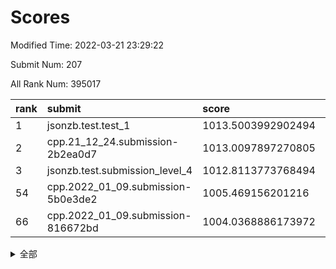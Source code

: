 # Scores

Modified Time: 2022-03-21 23:29:22

Submit Num: 207

All Rank Num: 395017

| rank |               submit               |       score        |       sigma        | pk_num |
| :--- | :--------------------------------- | :----------------- | :----------------- | :----- |
| 1    | jsonzb.test.test_1                 | 1013.5003992902494 | 0.808035660186175  | 7633   |
| 2    | cpp.21_12_24.submission-2b2ea0d7   | 1013.0097897270805 | 0.8162832840594745 | 7639   |
| 3    | jsonzb.test.submission_level_4     | 1012.8113773768494 | 0.8024002894256339 | 7633   |
| 54   | cpp.2022_01_09.submission-5b0e3de2 | 1005.469156201216  | 0.7249276861888383 | 7633   |
| 66   | cpp.2022_01_09.submission-816672bd | 1004.0368886173972 | 0.7185605911946431 | 7635   |


<details>
<summary>全部</summary>

| rank |                 submit                 |       score        |       sigma        | pk_num |
| :--- | :------------------------------------- | :----------------- | :----------------- | :----- |
| 1    | jsonzb.test.test_1                     | 1013.5003992902494 | 0.808035660186175  | 7633   |
| 2    | cpp.21_12_24.submission-2b2ea0d7       | 1013.0097897270805 | 0.8162832840594745 | 7639   |
| 3    | jsonzb.test.submission_level_4         | 1012.8113773768494 | 0.8024002894256339 | 7633   |
| 4    | gobigger.level_3.submission_level_3_5  | 1011.6008243852726 | 0.7689786324938498 | 7632   |
| 5    | gobigger.level_3.submission_level_3_10 | 1011.4729524712383 | 0.7543592668531304 | 7632   |
| 6    | gobigger.level_3.submission_level_3_4  | 1011.2856245360028 | 0.7694928189613286 | 7630   |
| 7    | gobigger.level_3.submission_level_3_44 | 1011.1512889906855 | 0.7482044732491183 | 7635   |
| 8    | gobigger.level_3.submission_level_3_21 | 1011.1176706081854 | 0.784482869567872  | 7633   |
| 9    | gobigger.level_3.submission_level_3_37 | 1011.1142806161942 | 0.7829872022610624 | 7631   |
| 10   | gobigger.level_3.submission_level_3_32 | 1010.9444949470442 | 0.7900177550166688 | 7635   |
| 11   | gobigger.level_3.submission_level_3_22 | 1010.8795318546786 | 0.7633944099079553 | 7638   |
| 12   | gobigger.level_3.submission_level_3_7  | 1010.811668355861  | 0.7675574500588661 | 7630   |
| 13   | gobigger.level_3.submission_level_3_2  | 1010.7928840533494 | 0.7422229042920327 | 7634   |
| 14   | gobigger.level_3.submission_level_3_9  | 1010.7900626216887 | 0.7636556222063557 | 7633   |
| 15   | gobigger.level_3.submission_level_3_12 | 1010.7392585721523 | 0.7512704114626217 | 7629   |
| 16   | gobigger.level_3.submission_level_3_35 | 1010.7313353578196 | 0.7687167335996888 | 7635   |
| 17   | gobigger.level_3.submission_level_3_27 | 1010.7280837309166 | 0.7788272171549823 | 7636   |
| 18   | gobigger.level_3.submission_level_3_48 | 1010.5548565486317 | 0.7508511976414481 | 7632   |
| 19   | gobigger.level_3.submission_level_3_24 | 1010.5013507838304 | 0.7610469255922879 | 7635   |
| 20   | gobigger.level_3.submission_level_3_15 | 1010.4940198498244 | 0.7480701553955255 | 7630   |
| 21   | gobigger.level_3.submission_level_3_18 | 1010.4834128230448 | 0.7723913159677828 | 7631   |
| 22   | gobigger.level_3.submission_level_3_1  | 1010.481549509823  | 0.7706814534574775 | 7633   |
| 23   | gobigger.level_3.submission_level_3_8  | 1010.4478034422827 | 0.7603031811197625 | 7638   |
| 24   | gobigger.level_3.submission_level_3_45 | 1010.44528482103   | 0.7907847526950703 | 7630   |
| 25   | gobigger.level_3.submission_level_3_19 | 1010.4403949096176 | 0.7777942586513308 | 7632   |
| 26   | gobigger.level_3.submission_level_3_14 | 1010.3529998967666 | 0.7388176671224304 | 7634   |
| 27   | gobigger.level_3.submission_level_3_26 | 1010.0683275544167 | 0.75128498232616   | 7630   |
| 28   | gobigger.level_3.submission_level_3_43 | 1010.0299415975712 | 0.7665045482093248 | 7632   |
| 29   | gobigger.level_3.submission_level_3_0  | 1009.8930199964086 | 0.7353576368667879 | 7635   |
| 30   | gobigger.level_3.submission_level_3_41 | 1009.8910503267713 | 0.7689496538062481 | 7631   |
| 31   | gobigger.level_3.submission_level_3_40 | 1009.8839956138302 | 0.7348771554558404 | 7632   |
| 32   | gobigger.level_3.submission_level_3_42 | 1009.8533352244193 | 0.7742261547252063 | 7633   |
| 33   | gobigger.level_3.submission_level_3_28 | 1009.833954759058  | 0.7420532683488195 | 7637   |
| 34   | gobigger.level_3.submission_level_3_13 | 1009.8218224342934 | 0.7468356010377771 | 7632   |
| 35   | gobigger.level_3.submission_level_3_31 | 1009.7702201726505 | 0.7549560806956624 | 7638   |
| 36   | gobigger.level_3.submission_level_3_3  | 1009.7053460188607 | 0.7631895086886502 | 7637   |
| 37   | gobigger.level_3.submission_level_3_11 | 1009.5987696449158 | 0.7618322808170503 | 7636   |
| 38   | gobigger.level_3.submission_level_3_20 | 1009.5637235757054 | 0.749425576932278  | 7630   |
| 39   | gobigger.level_3.submission_level_3_36 | 1009.4740853062407 | 0.740164877659117  | 7635   |
| 40   | gobigger.level_3.submission_level_3_47 | 1009.3982373736379 | 0.7429323343260896 | 7636   |
| 41   | gobigger.level_3.submission_level_3_46 | 1009.2634407797557 | 0.7599331944481591 | 7640   |
| 42   | gobigger.level_3.submission_level_3_39 | 1009.081368816014  | 0.7335639661831042 | 7632   |
| 43   | gobigger.level_3.submission_level_3_49 | 1009.0703594521568 | 0.7394262602848382 | 7628   |
| 44   | gobigger.level_3.submission_level_3_6  | 1008.992133851008  | 0.7543714256206032 | 7638   |
| 45   | gobigger.level_3.submission_level_3_34 | 1008.9740488592004 | 0.7415430415870802 | 7633   |
| 46   | gobigger.level_3.submission_level_3_23 | 1008.9517541443892 | 0.7541005702009443 | 7634   |
| 47   | gobigger.level_3.submission_level_3_29 | 1008.929209612157  | 0.744703848122642  | 7635   |
| 48   | gobigger.level_3.submission_level_3_33 | 1008.8524039810835 | 0.743103393654312  | 7630   |
| 49   | gobigger.level_3.submission_level_3_16 | 1008.8054464233478 | 0.7615759495973664 | 7638   |
| 50   | gobigger.level_3.submission_level_3_38 | 1008.8017429784234 | 0.7530146413685231 | 7631   |
| 51   | gobigger.level_3.submission_level_3_17 | 1008.2256790385044 | 0.7529102425230928 | 7633   |
| 52   | gobigger.level_3.submission_level_3_30 | 1007.8213872895649 | 0.7378062783661059 | 7632   |
| 53   | gobigger.level_3.submission_level_3_25 | 1007.0667214175897 | 0.7462674794593215 | 7631   |
| 54   | cpp.2022_01_09.submission-5b0e3de2     | 1005.469156201216  | 0.7249276861888383 | 7633   |
| 55   | gobigger.level_1.submission_level_1_24 | 1005.1696193032293 | 0.7301546482982354 | 7628   |
| 56   | gobigger.level_1.submission_level_1_35 | 1004.7055523372688 | 0.7158371097822758 | 7627   |
| 57   | gobigger.level_1.submission_level_1_1  | 1004.6614883394468 | 0.7250359327446084 | 7628   |
| 58   | gobigger.level_1.submission_level_1_21 | 1004.483157551794  | 0.7104380760454425 | 7632   |
| 59   | gobigger.level_1.submission_level_1_28 | 1004.4355431228583 | 0.7216553071346631 | 7636   |
| 60   | gobigger.level_1.submission_level_1_30 | 1004.2438475218654 | 0.7039864813737222 | 7631   |
| 61   | gobigger.level_1.submission_level_1_33 | 1004.1884614879334 | 0.7138157029549954 | 7637   |
| 62   | gobigger.level_1.submission_level_1_8  | 1004.1227191120462 | 0.718822801832646  | 7632   |
| 63   | gobigger.level_1.submission_level_1_23 | 1004.0888672363213 | 0.724690362779583  | 7630   |
| 64   | gobigger.level_1.submission_level_1_22 | 1004.0797868874167 | 0.7155762681851715 | 7628   |
| 65   | gobigger.level_1.submission_level_1_16 | 1004.0404783283168 | 0.7225358269910037 | 7630   |
| 66   | cpp.2022_01_09.submission-816672bd     | 1004.0368886173972 | 0.7185605911946431 | 7635   |
| 67   | gobigger.level_1.submission_level_1_11 | 1004.0312053980484 | 0.7205914366975541 | 7626   |
| 68   | gobigger.level_1.submission_level_1_9  | 1003.9922946949306 | 0.7160632823871629 | 7631   |
| 69   | gobigger.level_1.submission_level_1_18 | 1003.9715779372848 | 0.7239756721098678 | 7629   |
| 70   | gobigger.level_1.submission_level_1_49 | 1003.9452775616857 | 0.7146374086281385 | 7627   |
| 71   | gobigger.level_1.submission_level_1_43 | 1003.9423579983078 | 0.7192021175747956 | 7633   |
| 72   | gobigger.level_1.submission_level_1_17 | 1003.9321295213292 | 0.7255497515565974 | 7635   |
| 73   | gobigger.level_1.submission_level_1_27 | 1003.9027543689019 | 0.7125449102028464 | 7634   |
| 74   | gobigger.level_1.submission_level_1_40 | 1003.6178565199905 | 0.7195487969307581 | 7633   |
| 75   | gobigger.level_1.submission_level_1_26 | 1003.5846382075612 | 0.7184418316587611 | 7630   |
| 76   | gobigger.level_1.submission_level_1_29 | 1003.5793686294702 | 0.7213103101977915 | 7632   |
| 77   | gobigger.level_1.submission_level_1_5  | 1003.5700778709146 | 0.7176185219666579 | 7637   |
| 78   | gobigger.level_1.submission_level_1_46 | 1003.4142733377222 | 0.7162107827102588 | 7627   |
| 79   | gobigger.level_1.submission_level_1_47 | 1003.3478745081662 | 0.7216158638217569 | 7631   |
| 80   | gobigger.level_1.submission_level_1_48 | 1003.3305381243275 | 0.7282665793060796 | 7630   |
| 81   | gobigger.level_1.submission_level_1_36 | 1003.300508435889  | 0.7172474374634914 | 7635   |
| 82   | gobigger.level_1.submission_level_1_38 | 1003.2953876635339 | 0.7232685222353434 | 7639   |
| 83   | gobigger.level_1.submission_level_1_42 | 1003.2680287399143 | 0.7207622110733154 | 7635   |
| 84   | gobigger.level_1.submission_level_1_41 | 1003.1642548462859 | 0.7244317544427136 | 7638   |
| 85   | gobigger.level_1.submission_level_1_37 | 1003.1577627719156 | 0.7141661969084558 | 7632   |
| 86   | gobigger.level_1.submission_level_1_32 | 1003.0883402039916 | 0.7117342088808991 | 7633   |
| 87   | gobigger.level_1.submission_level_1_25 | 1003.058478822654  | 0.7181761026617739 | 7631   |
| 88   | gobigger.level_1.submission_level_1_3  | 1003.0537294814237 | 0.7240172759428067 | 7631   |
| 89   | gobigger.level_1.submission_level_1_15 | 1003.0468586442189 | 0.72101981087404   | 7642   |
| 90   | gobigger.level_1.submission_level_1_31 | 1002.9855703513242 | 0.7208395916184446 | 7630   |
| 91   | gobigger.level_1.submission_level_1_34 | 1002.9815562449352 | 0.7233031192517946 | 7635   |
| 92   | gobigger.level_1.submission_level_1_4  | 1002.860966876076  | 0.7206928314306578 | 7637   |
| 93   | gobigger.level_1.submission_level_1_19 | 1002.8414709303171 | 0.7171440772804135 | 7632   |
| 94   | gobigger.level_1.submission_level_1_45 | 1002.8102833292473 | 0.7097794607909561 | 7637   |
| 95   | gobigger.level_1.submission_level_1_7  | 1002.721214061084  | 0.7241130793644057 | 7637   |
| 96   | gobigger.level_1.submission_level_1_10 | 1002.6793083859075 | 0.7179802721671718 | 7634   |
| 97   | gobigger.level_1.submission_level_1_2  | 1002.6495328927164 | 0.7123096501593673 | 7634   |
| 98   | gobigger.level_1.submission_level_1_13 | 1002.5973931425863 | 0.7262221386484636 | 7632   |
| 99   | gobigger.level_1.submission_level_1_14 | 1002.5775182227354 | 0.7127977578873305 | 7635   |
| 100  | gobigger.level_1.submission_level_1_44 | 1002.5591923690121 | 0.7193827630276022 | 7623   |
| 101  | gobigger.level_1.submission_level_1_20 | 1002.3842374964548 | 0.7179401238445755 | 7635   |
| 102  | gobigger.level_1.submission_level_1_0  | 1002.3112467769549 | 0.7092721834015704 | 7632   |
| 103  | gobigger.level_1.submission_level_1_6  | 1002.1341102507207 | 0.712038989214743  | 7639   |
| 104  | gobigger.level_1.submission_level_1_39 | 1001.8071452172919 | 0.7219890547600057 | 7632   |
| 105  | gobigger.level_1.submission_level_1_12 | 1001.2988514359444 | 0.7126880694267588 | 7637   |
| 106  | gobigger.random.submission_random_28   | 998.4688883778769  | 0.7119724749277667 | 7633   |
| 107  | gobigger.random.submission_random_8    | 996.978948968159   | 0.7038611042158476 | 7636   |
| 108  | gobigger.random.submission_random_19   | 996.8156931683616  | 0.7027910829266735 | 7632   |
| 109  | gobigger.random.submission_random_13   | 996.8059056824688  | 0.7035505073320455 | 7633   |
| 110  | gobigger.random.submission_random_49   | 996.7886351548899  | 0.7032177786285779 | 7633   |
| 111  | gobigger.random.submission_random_47   | 996.7421102616812  | 0.7082074491512433 | 7629   |
| 112  | gobigger.random.submission_random_32   | 996.7169074831011  | 0.7098308074206915 | 7636   |
| 113  | gobigger.random.submission_random_43   | 996.6194473326777  | 0.7108454562887869 | 7637   |
| 114  | gobigger.random.submission_random_31   | 996.5654634934957  | 0.7065079930349445 | 7634   |
| 115  | gobigger.random.submission_random_15   | 996.5071861881715  | 0.7121689817689568 | 7629   |
| 116  | gobigger.random.submission_random_40   | 996.4965893709222  | 0.7065102732161846 | 7632   |
| 117  | gobigger.random.submission_random_41   | 996.3981537486101  | 0.7041920409779623 | 7635   |
| 118  | gobigger.random.submission_random_26   | 996.3415281510207  | 0.6975913682709612 | 7635   |
| 119  | gobigger.random.submission_random_20   | 996.3093008531334  | 0.7118522025785339 | 7633   |
| 120  | gobigger.random.submission_random_38   | 996.2780515273805  | 0.7126668493654175 | 7641   |
| 121  | gobigger.random.submission_random_3    | 996.2483647440554  | 0.704130501718337  | 7635   |
| 122  | gobigger.random.submission_random_30   | 996.2406321048875  | 0.711863989721468  | 7633   |
| 123  | gobigger.random.submission_random_36   | 996.2075301356637  | 0.7012634020979976 | 7633   |
| 124  | gobigger.random.submission_random_45   | 996.1832339249448  | 0.7086717664393318 | 7630   |
| 125  | gobigger.random.submission_random_1    | 996.1631564537588  | 0.7196570675614976 | 7632   |
| 126  | gobigger.random.submission_random_48   | 996.1554912150726  | 0.702605987431963  | 7636   |
| 127  | gobigger.random.submission_random_21   | 996.1458914746654  | 0.728750805913135  | 7637   |
| 128  | gobigger.random.submission_random_7    | 996.1144320999773  | 0.7063689245485303 | 7637   |
| 129  | gobigger.random.submission_random_5    | 996.0774970054293  | 0.7261551856598774 | 7633   |
| 130  | gobigger.random.submission_random_44   | 995.9620394697273  | 0.7052519027634095 | 7631   |
| 131  | gobigger.random.submission_random_24   | 995.9447146531991  | 0.7074915204450639 | 7629   |
| 132  | gobigger.random.submission_random_42   | 995.920615121619   | 0.7026802071332735 | 7634   |
| 133  | gobigger.random.submission_random_23   | 995.8767676103165  | 0.7018288555774947 | 7629   |
| 134  | gobigger.random.submission_random_0    | 995.8575468616305  | 0.7067947252894202 | 7626   |
| 135  | gobigger.random.submission_random_46   | 995.8306355047345  | 0.7093523496079727 | 7631   |
| 136  | gobigger.random.submission_random_17   | 995.768990226691   | 0.7046091473329351 | 7633   |
| 137  | gobigger.random.submission_random_6    | 995.7626912114146  | 0.6982158973726396 | 7630   |
| 138  | gobigger.random.submission_random_18   | 995.7429131383245  | 0.7123495923083504 | 7631   |
| 139  | gobigger.random.submission_random_14   | 995.7279105533974  | 0.7143023130963602 | 7637   |
| 140  | gobigger.random.submission_random_2    | 995.726504546995   | 0.7139849591902863 | 7636   |
| 141  | gobigger.random.submission_random_37   | 995.7042849711718  | 0.7174625015555627 | 7636   |
| 142  | gobigger.random.submission_random_16   | 995.6809297564199  | 0.7156035918410497 | 7635   |
| 143  | gobigger.random.submission_random_39   | 995.6160579462193  | 0.7125829512057098 | 7636   |
| 144  | gobigger.random.submission_random_9    | 995.5778387862966  | 0.7086296378833696 | 7634   |
| 145  | gobigger.random.submission_random_25   | 995.4707375438384  | 0.7025674417432272 | 7628   |
| 146  | gobigger.random.submission_random_11   | 995.4576082434278  | 0.7256009552923718 | 7639   |
| 147  | gobigger.random.submission_random_35   | 995.3700572025341  | 0.7047772376778305 | 7637   |
| 148  | gobigger.random.submission_random_10   | 995.3617110905695  | 0.7026550455427414 | 7632   |
| 149  | gobigger.random.submission_random_33   | 995.3341183141634  | 0.7224717544257248 | 7632   |
| 150  | gobigger.random.submission_random_22   | 995.3285960672372  | 0.7120975930099679 | 7636   |
| 151  | gobigger.random.submission_random_4    | 995.2715724966641  | 0.7167558026463489 | 7634   |
| 152  | gobigger.random.submission_random_27   | 995.253615205526   | 0.719879550178501  | 7635   |
| 153  | gobigger.random.submission_random_12   | 995.2368399497134  | 0.7205098357272011 | 7636   |
| 154  | gobigger.random.submission_random_34   | 995.2078274334679  | 0.7020060519448259 | 7635   |
| 155  | gobigger.random.submission_random_29   | 994.6433572515799  | 0.7061886673802992 | 7633   |
| 156  | gobigger.level_2.submission_level_2_36 | 993.6505240647289  | 0.7250424257443627 | 7634   |
| 157  | gobigger.level_2.submission_level_2_5  | 993.5777192541871  | 0.7242069245531434 | 7631   |
| 158  | gobigger.level_2.submission_level_2_41 | 993.5404575332632  | 0.7372697280974294 | 7631   |
| 159  | gobigger.level_2.submission_level_2_3  | 993.4617808646537  | 0.7290932879311468 | 7631   |
| 160  | gobigger.level_2.submission_level_2_35 | 993.369138841905   | 0.7248349019521726 | 7637   |
| 161  | gobigger.level_2.submission_level_2_8  | 992.9432757685464  | 0.7331101448786957 | 7636   |
| 162  | gobigger.level_2.submission_level_2_40 | 992.915124281111   | 0.7398676251713574 | 7635   |
| 163  | gobigger.level_2.submission_level_2_11 | 992.8065426832817  | 0.7325641339293043 | 7631   |
| 164  | gobigger.level_2.submission_level_2_10 | 992.7439145247102  | 0.7448619335621192 | 7632   |
| 165  | gobigger.level_2.submission_level_2_28 | 992.6525856495471  | 0.7551017762734569 | 7636   |
| 166  | gobigger.level_2.submission_level_2_18 | 992.6054727744929  | 0.7363713017672152 | 7628   |
| 167  | gobigger.level_2.submission_level_2_39 | 992.4049112921972  | 0.7512146878188393 | 7635   |
| 168  | gobigger.level_2.submission_level_2_14 | 992.4023213413848  | 0.7494681501040356 | 7631   |
| 169  | gobigger.level_2.submission_level_2_48 | 992.3526731652053  | 0.7221189099887714 | 7633   |
| 170  | gobigger.level_2.submission_level_2_25 | 992.3446587670718  | 0.7615566444201545 | 7635   |
| 171  | gobigger.level_2.submission_level_2_13 | 992.3222026270101  | 0.7454937463039126 | 7633   |
| 172  | gobigger.level_2.submission_level_2_23 | 992.2579278057815  | 0.7241124662063408 | 7629   |
| 173  | gobigger.level_2.submission_level_2_7  | 992.2344744034821  | 0.7425370545083169 | 7634   |
| 174  | gobigger.level_2.submission_level_2_1  | 992.1828530852774  | 0.7316173259007932 | 7634   |
| 175  | gobigger.level_2.submission_level_2_4  | 992.1572868523691  | 0.7356064599101146 | 7634   |
| 176  | gobigger.level_2.submission_level_2_44 | 992.1494007405222  | 0.7680495997670264 | 7639   |
| 177  | gobigger.level_2.submission_level_2_49 | 992.136183923009   | 0.7478303860507415 | 7634   |
| 178  | gobigger.level_2.submission_level_2_33 | 992.1086063754138  | 0.7302651786140548 | 7637   |
| 179  | gobigger.level_2.submission_level_2_9  | 992.0280898747807  | 0.7376923481737233 | 7630   |
| 180  | gobigger.level_2.submission_level_2_37 | 992.0109793248905  | 0.7325105825373297 | 7633   |
| 181  | gobigger.level_2.submission_level_2_15 | 991.9840966124984  | 0.7429615032143837 | 7634   |
| 182  | gobigger.level_2.submission_level_2_47 | 991.9757557504774  | 0.7586838107111875 | 7632   |
| 183  | gobigger.level_2.submission_level_2_17 | 991.93837360812    | 0.7449561674967679 | 7634   |
| 184  | gobigger.level_2.submission_level_2_22 | 991.9358751468623  | 0.7406756822315005 | 7632   |
| 185  | gobigger.level_2.submission_level_2_12 | 991.8777680168935  | 0.7531006627439776 | 7630   |
| 186  | gobigger.level_2.submission_level_2_46 | 991.7642712329398  | 0.7517617584236296 | 7635   |
| 187  | gobigger.level_2.submission_level_2_32 | 991.6876250045809  | 0.7331033142921034 | 7635   |
| 188  | gobigger.level_2.submission_level_2_21 | 991.6407236575689  | 0.7532983199773061 | 7634   |
| 189  | gobigger.level_2.submission_level_2_6  | 991.5780649474174  | 0.743884850743495  | 7632   |
| 190  | gobigger.level_2.submission_level_2_16 | 991.5102213178853  | 0.7458762673378561 | 7633   |
| 191  | gobigger.level_2.submission_level_2_20 | 991.494060688236   | 0.7570594659916915 | 7629   |
| 192  | gobigger.level_2.submission_level_2_19 | 991.4905175324261  | 0.7637864682289651 | 7633   |
| 193  | gobigger.level_2.submission_level_2_31 | 991.4585171211401  | 0.7382358441360994 | 7630   |
| 194  | gobigger.level_2.submission_level_2_30 | 991.4405016159436  | 0.7660679764232926 | 7636   |
| 195  | gobigger.level_2.submission_level_2_43 | 991.3722294495557  | 0.7673079206225303 | 7635   |
| 196  | gobigger.level_2.submission_level_2_34 | 991.3339582108285  | 0.7497784105272948 | 7630   |
| 197  | gobigger.level_2.submission_level_2_0  | 991.2064766772269  | 0.7403995777484661 | 7634   |
| 198  | gobigger.level_2.submission_level_2_2  | 991.143156087461   | 0.7657238291082978 | 7635   |
| 199  | gobigger.level_2.submission_level_2_27 | 991.1156574398655  | 0.7540030547258635 | 7632   |
| 200  | gobigger.level_2.submission_level_2_26 | 991.0577032218506  | 0.7480674243434654 | 7634   |
| 201  | gobigger.level_2.submission_level_2_45 | 991.0184942382518  | 0.7353462741327768 | 7637   |
| 202  | gobigger.level_2.submission_level_2_24 | 990.9757670740643  | 0.7505205609202926 | 7633   |
| 203  | gobigger.level_2.submission_level_2_38 | 990.9711724465994  | 0.7674929977408662 | 7629   |
| 204  | gobigger.level_2.submission_level_2_42 | 990.709289815758   | 0.7504250789095306 | 7639   |
| 205  | gobigger.level_2.submission_level_2_29 | 990.6716071753829  | 0.7961116236616943 | 7628   |
| 206  | gobigger.none.submission_none_0        | 977.0963738561368  | 1.4798359761926165 | 7633   |
| 207  | gobigger.none.submission_none_1        | 973.5948762872284  | 1.7316040190984754 | 7630   |

</details>